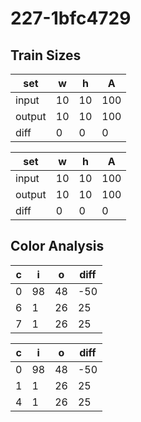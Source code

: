 # 227-1bfc4729
## Train Sizes

|set|w|h|A|
|---|---|---|---|
|input|10|10|100|
|output|10|10|100|
|diff|0|0|0|


|set|w|h|A|
|---|---|---|---|
|input|10|10|100|
|output|10|10|100|
|diff|0|0|0|


## Color Analysis

|c|i|o|diff|
|---|---|---|---|
|0|98|48|-50|
|6|1|26|25|
|7|1|26|25|


|c|i|o|diff|
|---|---|---|---|
|0|98|48|-50|
|1|1|26|25|
|4|1|26|25|

